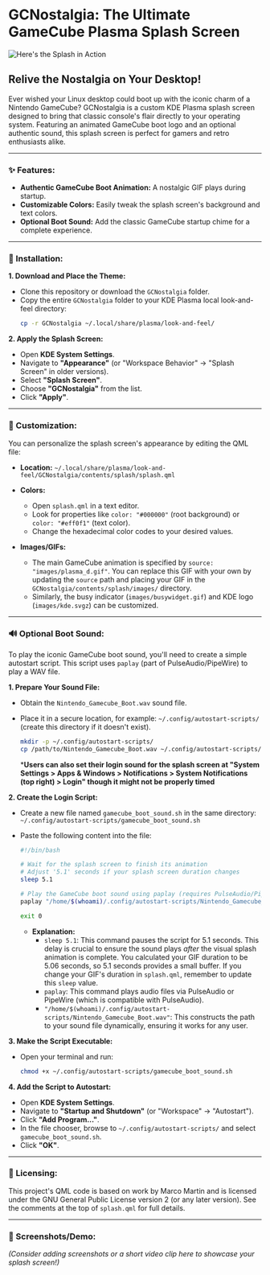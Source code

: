 # GCNostalgia: The Ultimate GameCube Plasma Splash Screen

![Here's the Splash in Action](https://github.com/valkyrie-system/GCNostalgia/blob/main/GCNostalgia.gif)

## Relive the Nostalgia on Your Desktop!

Ever wished your Linux desktop could boot up with the iconic charm of a Nintendo GameCube? GCNostalgia is a custom KDE Plasma splash screen designed to bring that classic console's flair directly to your operating system. Featuring an animated GameCube boot logo and an optional authentic sound, this splash screen is perfect for gamers and retro enthusiasts alike.

---

### ✨ Features:

* **Authentic GameCube Boot Animation:** A nostalgic GIF plays during startup.
* **Customizable Colors:** Easily tweak the splash screen's background and text colors.
* **Optional Boot Sound:** Add the classic GameCube startup chime for a complete experience.

---

### 🚀 Installation:

**1. Download and Place the Theme:**

* Clone this repository or download the `GCNostalgia` folder.
* Copy the entire `GCNostalgia` folder to your KDE Plasma local look-and-feel directory:
    ```bash
    cp -r GCNostalgia ~/.local/share/plasma/look-and-feel/
    ```

**2. Apply the Splash Screen:**

* Open **KDE System Settings**.
* Navigate to **"Appearance"** (or "Workspace Behavior" -> "Splash Screen" in older versions).
* Select **"Splash Screen"**.
* Choose **"GCNostalgia"** from the list.
* Click **"Apply"**.

---

### 🎨 Customization:

You can personalize the splash screen's appearance by editing the QML file:

* **Location:** `~/.local/share/plasma/look-and-feel/GCNostalgia/contents/splash/splash.qml`

* **Colors:**
    * Open `splash.qml` in a text editor.
    * Look for properties like `color: "#000000"` (root background) or `color: "#eff0f1"` (text color).
    * Change the hexadecimal color codes to your desired values.

* **Images/GIFs:**
    * The main GameCube animation is specified by `source: "images/plasma_d.gif"`. You can replace this GIF with your own by updating the `source` path and placing your GIF in the `GCNostalgia/contents/splash/images/` directory.
    * Similarly, the busy indicator (`images/busywidget.gif`) and KDE logo (`images/kde.svgz`) can be customized.

---

### 🔊 Optional Boot Sound:

To play the iconic GameCube boot sound, you'll need to create a simple autostart script. This script uses `paplay` (part of PulseAudio/PipeWire) to play a WAV file.

**1. Prepare Your Sound File:**

* Obtain the `Nintendo_Gamecube_Boot.wav` sound file.
* Place it in a secure location, for example: `~/.config/autostart-scripts/` (create this directory if it doesn't exist).
    ```bash
    mkdir -p ~/.config/autostart-scripts/
    cp /path/to/Nintendo_Gamecube_Boot.wav ~/.config/autostart-scripts/
    ```

    ***Users can also set their login sound for the splash screen at "System Settings > Apps & Windows > Notifications > System Notifications (top right) > Login" though it might not be properly timed**

**2. Create the Login Script:**

* Create a new file named `gamecube_boot_sound.sh` in the same directory:
    `~/.config/autostart-scripts/gamecube_boot_sound.sh`

* Paste the following content into the file:
    ```bash
    #!/bin/bash

    # Wait for the splash screen to finish its animation
    # Adjust '5.1' seconds if your splash screen duration changes
    sleep 5.1

    # Play the GameCube boot sound using paplay (requires PulseAudio/PipeWire)
    paplay "/home/$(whoami)/.config/autostart-scripts/Nintendo_Gamecube_Boot.wav"

    exit 0
    ```
    * **Explanation:**
        * `sleep 5.1`: This command pauses the script for 5.1 seconds. This delay is crucial to ensure the sound plays *after* the visual splash animation is complete. You calculated your GIF duration to be 5.06 seconds, so 5.1 seconds provides a small buffer. If you change your GIF's duration in `splash.qml`, remember to update this `sleep` value.
        * `paplay`: This command plays audio files via PulseAudio or PipeWire (which is compatible with PulseAudio).
        * `"/home/$(whoami)/.config/autostart-scripts/Nintendo_Gamecube_Boot.wav"`: This constructs the path to your sound file dynamically, ensuring it works for any user.

**3. Make the Script Executable:**

* Open your terminal and run:
    ```bash
    chmod +x ~/.config/autostart-scripts/gamecube_boot_sound.sh
    ```

**4. Add the Script to Autostart:**

* Open **KDE System Settings**.
* Navigate to **"Startup and Shutdown"** (or "Workspace" -> "Autostart").
* Click **"Add Program..."**.
* In the file chooser, browse to `~/.config/autostart-scripts/` and select `gamecube_boot_sound.sh`.
* Click **"OK"**.

---

### 📄 Licensing:

This project's QML code is based on work by Marco Martin and is licensed under the GNU General Public License version 2 (or any later version). See the comments at the top of `splash.qml` for full details.

---

### 📸 Screenshots/Demo:

*(Consider adding screenshots or a short video clip here to showcase your splash screen!)*
